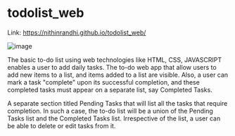 # todolist_web

Link: https://nithinrandhi.github.io/todolist_web/

![image](https://user-images.githubusercontent.com/108441259/229297844-8c1d4d20-0d91-4681-b8be-beae77c621cf.png)

The basic to-do list using web technologies like HTML, CSS, JAVASCRIPT enables a user to add daily tasks. The to-do web app that allow users to add new items to a list, and items added to a list are visible. Also, a user can mark a task "complete" upon its successful completion, and these completed tasks must appear on a separate list, say Completed Tasks.

A separate section titled Pending Tasks that will list all the tasks that require completion. In such a case, the to-do list will be a union of the Pending Tasks list and the Completed Tasks list. Irrespective of the list, a user can be able to delete or edit tasks from it.

